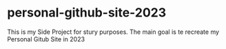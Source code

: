 # personal-github-site-2023
 This is my Side Project for stury purposes. The main goal is te recreate my Personal Gitub Site in 2023
